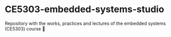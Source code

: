 # CE5303-embedded-systems-studio
Repository with the works, practices and lectures of the embedded systems (CE5303) course 🤖
